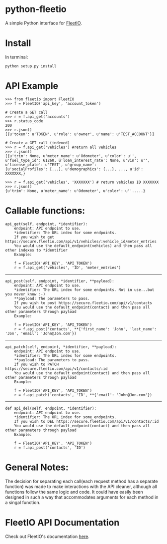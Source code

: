 # python-fleetio

A simple Python interface for [FleetIO](http://www.fleetio.com/).

# Install

In terminal:

    python setup.py install

# API Example

    >>> from fleetio import FleetIO
    >>> f = FleetIO('api_key', 'account_token')
  
    # Create a GET call
    >>> r = f.api_get('accounts')
    >>> r.status_code
    200
    >>> r.json()
    [{u'token': u'TOKEN', u'role': u'owner', u'name': u'TEST_ACCOUNT'}]
    
    # Create a GET call (indexed)
    >>> r = f.api_get('vehicles') #return all vehicles
    >>> r.json()
    [{u'trim': None, u'meter_name': u'Odometer', u'color': u'', u'fuel_type_id': 61260, u'loan_interest_rate': None, u'vin': u'', u'license_plate': u'TEST', u'group_name': 
    {u'socialProfiles': [...], u'demographics': {...}, ..., u'id': XXXXXXX,}
    
    >>> r = f.api_get('vehicles', 'XXXXXXX') # return vehicles ID XXXXXXX
    >>> r.json()
    {u'trim': None, u'meter_name': u'Odometer', u'color': u''.....}

# Callable functions:
    api_get(self, endpoint, *identifier):  
        endpoint: API endpoint to use.
        *identifier: The URL index for some endpoints.  
        If you wish to get https://secure.fleetio.com/api/v1/vehicles/:vehicle_id/meter_entries   
        You would use the default_endpoint(vehicles) and then pass all other indexes to *identifier  
        Example:
    
        f = FleetIO('API_KEY', 'API_TOKEN')
        r = f.api_get('vehicles', 'ID', 'meter_entries')
---
    api_post(self, endpoint, *identifier, **payload):
        endpoint: API endpoint to use.
        *identifier: The URL index for some endpoints. Not in use...but you never know :-)
        **payload: The parameters to pass.
        If you wish to post https://secure.fleetio.com/api/v1/contacts 
        You would use the default_endpoint(contact) and then pass all other parameters through payload
        Example:
        
        f = FleetIO('API_KEY', 'API_TOKEN')
        r = f.api_post('contacts', **{'first_name': 'John', 'last_name': 'Jon', 'email': 'John@Jon.com'})
---
    api_patch(self, endpoint, *identifier, **payload):
        endpoint: API endpoint to use.
        *identifier: The URL index for some endpoints.
        **payload: The parameters to pass.
        If you wish to PATCH https://secure.fleetio.com/api/v1/contacts/:id
        You would use the default_endpoint(contact) and then pass all other parameters through payload
        Example:
        
        f = FleetIO('API_KEY', 'API_TOKEN')
        r = f.api_patch('contacts', 'ID', **{'email': 'John@Jon.com'})
---
    def api_del(self, endpoint, *identifier):
        endpoint: API endpoint to use.
        *identifier: The URL index for some endpoints.
        If you wish to DEL https://secure.fleetio.com/api/v1/contacts/:id 
        You would use the default_endpoint(contact) and then pass all other parameters through payload
        Example:
        
        f = FleetIO('API_KEY', 'API_TOKEN')
        r = f.api_post('contacts', 'ID')


# General Notes:
The decision for separating each call(each request method has a separate function) was made to make interactions with the API cleaner, although all functions follow the same logic and code. It could have easily been designed in such a way that accommodates arguments for each method in a singal function.
# FleetIO API Documentation

Check out FleetIO's documentation [here](http://developer.fleetio.com/).
